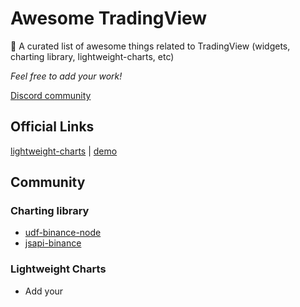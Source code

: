 # Awesome TradingView

🎉 A curated list of awesome things related to TradingView (widgets, charting library, lightweight-charts, etc)

*Feel free to add your work!*

[Discord community](https://discord.gg/E6UthXZ)

## Official Links

[lightweight-charts](https://github.com/tradingview/lightweight-charts) | [demo](https://www.tradingview.com/lightweight-charts/)


## Community

### Charting library

* [udf-binance-node](https://github.com/bergusman/tradingview-udf-binance-node)
* [jsapi-binance](https://github.com/bergusman/tradingview-jsapi-binance)

### Lightweight Charts

* Add your
